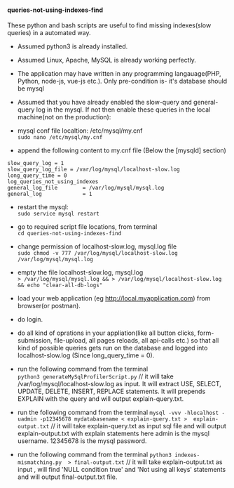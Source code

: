 
#### queries-not-using-indexes-find
These python and bash scripts are useful to find missing indexes(slow queries) in a automated way.  

- Assumed python3 is already installed. 
- Assumed Linux, Apache, MySQL is already working perfectly. 
- The application may have written in any programming langauage(PHP, Python, node-js, vue-js etc.). Only pre-condition is- it's database should be mysql
- Assumed that you have already enabled the slow-query and general-query log in the mysql. If not then enable these queries in the local machine(not on the production):
- mysql conf file localtion: /etc/mysql/my.cnf<br>
`sudo nano /etc/mysql/my.cnf`

- append the following content to my.cnf file (Below the [mysqld] section)<br>

`slow_query_log = 1` <br>
`slow_query_log_file = /var/log/mysql/localhost-slow.log` <br>
`long_query_time = 0` <br>
`log_queries_not_using_indexes` <br>
`general_log_file        = /var/log/mysql/mysql.log` <br>
`general_log             = 1` <br>

- restart the mysql:<br>
`sudo service mysql restart`

- go to required script file locations, from terminal<br>
`cd queries-not-using-indexes-find`

- change permission of localhost-slow.log, mysql.log file<br>
`sudo chmod -v 777 /var/log/mysql/localhost-slow.log /var/log/mysql/mysql.log`

- empty the file localhost-slow.log, mysql.log<br>
`> /var/log/mysql/mysql.log && > /var/log/mysql/localhost-slow.log && echo "clear-all-db-logs"`

- load your web application (eg http://local.myapplication.com) from browser(or postman). 
- do login.
- do all kind of oprations in your appliation(like all button clicks, form-submission, file-upload, all pages reloads, all api-calls etc.) so that all kind of possible queries gets run on the database and logged into localhost-slow.log (Since long_query_time = 0).  

- run the following command from the terminal<br>
`python3 generateMySqlProfilerScript.py`
// it will take /var/log/mysql/localhost-slow.log as input. 
It will extract USE, SELECT, UPDATE, DELETE, INSERT, REPLACE statements.
It will prepends EXPLAIN with the query and will output explain-query.txt.

- run the following command from the terminal
`mysql -vvv -hlocalhost -uadmin -p12345678 mydatabasename < explain-query.txt >  explain-output.txt`
// it will take explain-query.txt as input sql file and will output explain-output.txt with explain statements
 here admin is the mysql username.
 12345678 is the mysql password.

- run the following command from the terminal
`python3 indexes-mismatching.py  > final-output.txt`
// it will take explain-output.txt as input , will find 'NULL condition true' and 'Not using all keys' statements and will output final-output.txt file.


